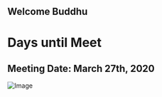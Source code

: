 ## Welcome Buddhu
 
<h1>Days until Meet</h1>
<h2>Meeting Date: March 27th, 2020</h2>

![Image](https://lh3.googleusercontent.com/Vk8pO8R7Tof6SCOiDuLfFHzOoV91La9CyFCEnsvCVcfS1L1Ypp9YO1nTMzJRR1iIZRPvr0N0yH3K84iY1lAAdzi24kdSmnY_jWiMUoscCyNMG1w2mm_bj5zEk4HVAS7bhcosfCYsVMEOlyzvAh8d-s0C1TSSsGDg8oB4iDW03JmWsKgMO_lbbD8rzsiRX0_3KtYMPH4cE8YMB0LfRt3kpr8zifrD2Em-dQer4lKBejRNsS-SVlMYZFWKHh3TTlpujvvpfNrR7scarYqVpBJxzwEZd_TAzQc_J-2CCLesuJEKZA19h2fU0kLKlvKV5jcE74PwYzhyJVIRw7_ibgeBYSyU4snoqY5BZupAAqdruEK82NhxH8rNQsv_0FVEpXHvenm0uxjUx6rj-BSQxTYODRP_MNkBv8LVbMgLmiRoUbTnfp3YV2FLFZhGNecw-Kh9_x5L_2C8_ko5BVpPJ7L21irgaudcybNznWpNu_mxLL0fZpEni5-3wTLgn_soIWBskG9TN015juCDVldW3H7Gf2_OnpOAtN3gAlDHAfYxHf0OIB4czrqfElsRuZ_HYlxNloVwVf5IR8iOWyanB9wyOWoT1CRXke9XxweAwfcD-JHwJzEa41P3lVaP_z8EQjP6JcGm4oyec2I1XkEzBCzV1J5gwS6R2lDRX0Gu0WdVzv4hj3HefkRrByJL=w1204-h903-no)
